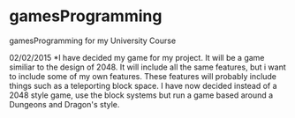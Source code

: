 # gamesProgramming
gamesProgramming for my University Course

02/02/2015
*I have decided my game for my project. It will be a game similiar to the design of 2048. It will include all the same features, but i want to include some of my own features. These features will probably include things such as a teleporting block space.
I have now decided instead of a 2048 style game, use the block systems but run a game based around a Dungeons and Dragon's style.

